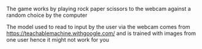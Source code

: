 The game works by playing rock paper scissors to the webcam against a random choice by the computer

The model used to read to input by the user via the webcam comes from https://teachablemachine.withgoogle.com/ and is trained with images from one user hence it might not work for you